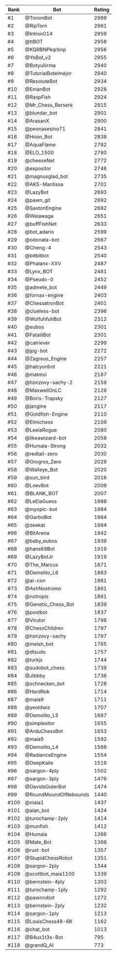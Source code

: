 Rank|Bot|Rating
---|---|---
#1|@ToromBot|2969
#2|@RipTorn|2961
#3|@Intron014|2959
#4|@ttBOT|2958
#5|@KQRBNPkqrbnp|2956
#6|@YoBot_v2|2955
#7|@Botyuliirma|2940
#8|@TutorialBotelmejor|2940
#9|@ResoluteBot|2934
#10|@EmanBot|2926
#11|@RaspFish|2924
#12|@Mr_Chess_Berserk|2915
#13|@blundar_bot|2901
#14|@ArasanX|2900
#15|@peonasesino71|2841
#16|@Hoon_Bot|2838
#17|@AquaFlame|2782
#18|@ELO_1500|2780
#19|@cheeseNet|2772
#20|@expositor|2746
#21|@magnusglad_bot|2735
#22|@AKS-Mantissa|2701
#23|@LazyBot|2693
#24|@pawn_git|2692
#25|@SaxtonEngine|2682
#26|@Weiawaga|2651
#27|@buffFishNet|2633
#28|@bot_adario|2599
#29|@odonata-bot|2567
#30|@Cheng-4|2543
#31|@bitbitbot|2540
#32|@Phalanx-XXV|2487
#33|@Lynx_BOT|2481
#34|@Pseudo-0|2452
#35|@admete_bot|2449
#36|@fornax-engine|2403
#37|@ChessatronBot|2401
#38|@clueless-bot|2396
#39|@WolfuhfuhBot|2312
#40|@eubos|2301
#41|@FataliiBot|2301
#42|@catriever|2299
#43|@jpg-bot|2272
#44|@Zagreus_Engine|2257
#45|@halcyonbot|2221
#46|@matmoi|2187
#47|@honzovy-sachy-2|2159
#48|@MaxwellOnLC|2129
#49|@Boris-Trapsky|2127
#50|@jangine|2117
#51|@Goldfish-Engine|2110
#52|@Elmichess|2109
#53|@LeelaRogue|2080
#54|@likeawizard-bot|2058
#55|@Humaia-Strong|2032
#56|@redtail-zero|2030
#57|@Grogros_Zero|2029
#58|@Walleye_Bot|2020
#59|@sun_bird|2016
#60|@LoevBot|2009
#61|@BLANK_BOT|2007
#62|@LeElaGuess|1988
#63|@myopic-bot|1984
#64|@GarboBot|1964
#65|@zeekat|1964
#66|@BitArena|1942
#67|@baby_eubos|1939
#68|@hans68Bot|1919
#69|@LazyBotJr|1919
#70|@The_Marcus|1871
#71|@Demolito_L6|1863
#72|@ai-con|1861
#73|@AshNostromo|1861
#74|@notropis|1861
#75|@Genetic_Chess_Bot|1839
#76|@postbot|1837
#77|@Virutor|1798
#78|@ChessChildren|1797
#79|@honzovy-sachy|1797
#80|@melsh_bot|1765
#81|@dtsudo|1757
#82|@turkjs|1744
#83|@sudobot_chess|1739
#84|@Jibbby|1736
#85|@schnecken_bot|1728
#86|@HardRok|1714
#87|@maia9|1711
#88|@yeoldwiz|1707
#89|@Demolito_L5|1687
#90|@simplexitor|1655
#91|@ArduChessBot|1653
#92|@maia5|1592
#93|@Demolito_L4|1568
#94|@RadianceEngine|1554
#95|@DeepKalle|1519
#96|@sargon-4ply|1502
#97|@sargon-3ply|1476
#98|@DavidsGuterBot|1474
#99|@RoundMoundOfRebounds|1440
#100|@maia1|1437
#101|@alan_bot|1424
#102|@turochamp-2ply|1414
#103|@munfish|1412
#104|@Humaia|1366
#105|@Mate_Bot|1366
#106|@rust-bot|1357
#107|@StupidChessRobot|1351
#108|@sargon-2ply|1344
#109|@scottbot_maia1100|1339
#110|@bernstein-4ply|1303
#111|@turochamp-1ply|1292
#112|@pawnrobot|1272
#113|@bernstein-2ply|1232
#114|@sargon-1ply|1213
#115|@LouisChess48-6K|1162
#116|@chat_bot|1013
#117|@B4ux1t3s-Bot|795
#118|@grandQ_AI|773
